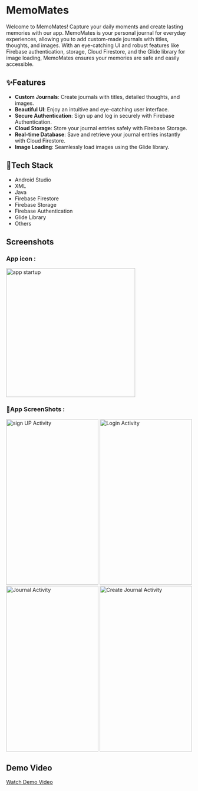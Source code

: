 # MemoMates

Welcome to MemoMates! Capture your daily moments and create lasting memories with our app. MemoMates is your personal journal for everyday experiences, allowing you to add custom-made journals with titles, thoughts, and images. With an eye-catching UI and robust features like Firebase authentication, storage, Cloud Firestore, and the Glide library for image loading, MemoMates ensures your memories are safe and easily accessible.

## ✨Features

- **Custom Journals**: Create journals with titles, detailed thoughts, and images.
- **Beautiful UI**: Enjoy an intuitive and eye-catching user interface.
- **Secure Authentication**: Sign up and log in securely with Firebase Authentication.
- **Cloud Storage**: Store your journal entries safely with Firebase Storage.
- **Real-time Database**: Save and retrieve your journal entries instantly with Cloud Firestore.
- **Image Loading**: Seamlessly load images using the Glide library.

## 📱Tech Stack
- Android Studio
- XML
- Java
- Firebase Firestore
- Firebase Storage
- Firebase Authentication
- Glide Library
- Others
## Screenshots
### App icon :
<p align="left">
  <img src="https://github.com/lalitsharma250/MemoMates/assets/121296235/944c41e9-d5cf-4ce6-8580-07e1cbb8709e" width="350" title="app startup">
</p>

### 🤩App ScreenShots :
<p align="left">
  <img src="https://github.com/lalitsharma250/MemoMates/assets/121296235/b6312e9a-f209-4f46-86ed-719c82a4b220" width="250" height="450" title="sign UP Activity"/>
  <img src="https://github.com/lalitsharma250/MemoMates/assets/121296235/15548bb6-1dd2-4995-adc5-2e675d8b6b6e" width="250" height="450" title="Login Activity"/>
  <img src="https://github.com/lalitsharma250/MemoMates/assets/121296235/4062b1a6-a8ab-458f-9fd3-1e765deab672" width="250" height="450" title="Journal Activity"/>
  <img src="https://github.com/lalitsharma250/MemoMates/assets/121296235/8b029e02-069f-411b-b2c6-8d982540efc6" width="250" height="450" title="Create Journal Activity"/>
</p>

## Demo Video
[Watch Demo Video](https://youtu.be/JBnEFYq4hUI)
